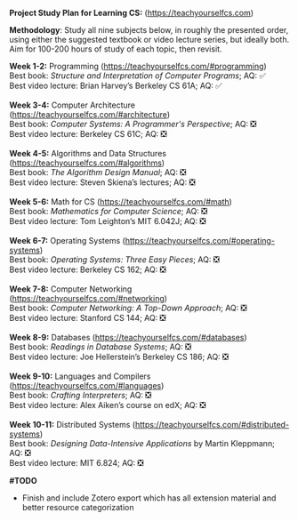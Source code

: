 **Project Study Plan for Learning CS:** (https://teachyourselfcs.com)

**Methodology**: Study all nine subjects below, in roughly the presented order, using either the suggested textbook or video lecture series, but ideally both. Aim for 100-200 hours of study of each topic, then revisit.

**Week 1-2:** Programming (https://teachyourselfcs.com/#programming)<br>
Best book: *Structure and Interpretation of Computer Programs*; AQ: :white_check_mark:<br>
Best video lecture: Brian Harvey’s Berkeley CS 61A; AQ: :white_check_mark:<br>
<br>
**Week 3-4:** Computer Architecture (https://teachyourselfcs.com/#architecture)<br>
Best book: *Computer Systems: A Programmer's Perspective*; AQ: :negative_squared_cross_mark: <br>
Best video lecture: Berkeley CS 61C; AQ: :negative_squared_cross_mark:<br>
<br>
**Week 4-5:** Algorithms and Data Structures (https://teachyourselfcs.com/#algorithms)<br>
Best book: *The Algorithm Design Manual*; AQ: :negative_squared_cross_mark:<br>
Best video lecture: Steven Skiena’s lectures; AQ: :negative_squared_cross_mark:<br>
<br>
**Week 5-6:** Math for CS (https://teachyourselfcs.com/#math)<br>
Best book: *Mathematics for Computer Science*; AQ: :negative_squared_cross_mark:<br>
Best video lecture: Tom Leighton’s MIT 6.042J; AQ: :negative_squared_cross_mark:<br>
<br>
**Week 6-7:** Operating Systems (https://teachyourselfcs.com/#operating-systems)<br>
Best book: *Operating Systems: Three Easy Pieces*; AQ: :negative_squared_cross_mark:<br>
Best video lecture: Berkeley CS 162; AQ: :negative_squared_cross_mark:<br>
<br>
**Week 7-8:** Computer Networking (https://teachyourselfcs.com/#networking)<br>
Best book: *Computer Networking: A Top-Down Approach*; AQ: :negative_squared_cross_mark:<br>
Best video lecture: Stanford CS 144; AQ: :negative_squared_cross_mark:<br>
<br>
**Week 8-9:** Databases (https://teachyourselfcs.com/#databases)<br>
Best book: *Readings in Database Systems*; AQ: :negative_squared_cross_mark:<br>
Best video lecture: Joe Hellerstein’s Berkeley CS 186; AQ: :negative_squared_cross_mark:<br>
<br>
**Week 9-10:** Languages and Compilers (https://teachyourselfcs.com/#languages)<br>
Best book: *Crafting Interpreters*; AQ: :negative_squared_cross_mark:<br>
Best video lecture: Alex Aiken’s course on edX; AQ: :negative_squared_cross_mark:<br>
<br>
**Week 10-11:** Distributed Systems (https://teachyourselfcs.com/#distributed-systems)<br>
Best book: *Designing Data-Intensive Applications* by Martin Kleppmann; AQ: :negative_squared_cross_mark:<br>
Best video lecture: MIT 6.824; AQ: :negative_squared_cross_mark:<br>

**#TODO**<br>
- Finish and include Zotero export which has all extension material and better resource categorization

